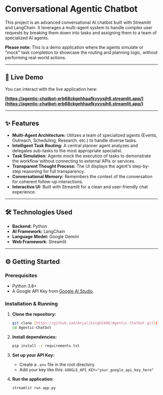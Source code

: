 # Conversational Agentic Chatbot

This project is an advanced conversational AI chatbot built with Streamlit and LangChain. It leverages a multi-agent system to handle complex user requests by breaking them down into tasks and assigning them to a team of specialized AI agents.

**Please note:** This is a demo application where the agents simulate or "mock" task completion to showcase the routing and planning logic, without performing real-world actions.

---

## 🚀 Live Demo

You can interact with the live application here:

**[https://agentic-chatbot-erb68ckgehhaafkyyysjh6.streamlit.app/](https://agentic-chatbot-erb68ckgehhaafkyyysjh6.streamlit.app/)**

---

## ✨ Features

- **Multi-Agent Architecture:** Utilizes a team of specialized agents (Events, Outreach, Scheduling, Research, etc.) to handle diverse tasks.
- **Intelligent Task Routing:** A central planner agent analyzes and delegates sub-tasks to the most appropriate specialist.
- **Task Simulation:** Agents mock the execution of tasks to demonstrate the workflow without connecting to external APIs or services.
- **Transparent Thought Process:** The UI displays the agent's step-by-step reasoning for full transparency.
- **Conversational Memory:** Remembers the context of the conversation for coherent follow-up interactions.
- **Interactive UI:** Built with Streamlit for a clean and user-friendly chat experience.

---

## 🛠️ Technologies Used

- **Backend:** Python
- **AI Framework:** LangChain
- **Language Model:** Google Gemini
- **Web Framework:** Streamlit

---

## ⚙️ Getting Started

### Prerequisites

- Python 3.8+
- A Google API Key from [Google AI Studio](https://aistudio.google.com/app/apikey).

### Installation & Running

1.  **Clone the repository:**
    ```bash
    git clone [https://github.com/AnjaliSingh2408/Agentic-Chatbot.git](https://github.com/AnjaliSingh2408/Agentic-Chatbot.git)
    cd Agentic-Chatbot
    ```

2.  **Install dependencies:**
    ```bash
    pip install -r requirements.txt
    ```

3.  **Set up your API Key:**
    - Create a `.env` file in the root directory.
    - Add your key like this: `GOOGLE_API_KEY="your_google_api_key_here"`

4.  **Run the application:**
    ```bash
    streamlit run app.py
    ```
